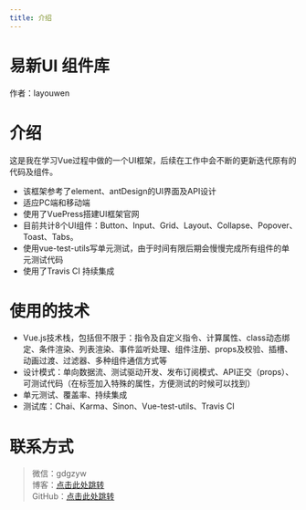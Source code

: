 ```yaml
---
title: 介绍
---
```

# 易新UI 组件库

作者：layouwen

# 介绍

这是我在学习Vue过程中做的一个UI框架，后续在工作中会不断的更新迭代原有的代码及组件。
- 该框架参考了element、antDesign的UI界面及API设计
- 适应PC端和移动端
- 使用了VuePress搭建UI框架官网
- 目前共计8个UI组件：Button、Input、Grid、Layout、Collapse、Popover、Toast、Tabs。
- 使用vue-test-utils写单元测试，由于时间有限后期会慢慢完成所有组件的单元测试代码
- 使用了Travis CI 持续集成

# 使用的技术
- Vue.js技术栈，包括但不限于：指令及自定义指令、计算属性、class动态绑定、条件渲染、列表渲染、事件监听处理、组件注册、props及校验、插槽、动画过渡、过滤器、多种组件通信方式等
- 设计模式：单向数据流、测试驱动开发、发布订阅模式、API正交（props）、可测试代码（在标签加入特殊的属性，方便测试的时候可以找到）
- 单元测试、覆盖率、持续集成
- 测试库：Chai、Karma、Sinon、Vue-test-utils、Travis CI

# 联系方式
> 微信：gdgzyw  
> 博客：[点击此处跳转](https://www.yuque.com/waver-klavd/lyw)  
> GitHub：[点击此处跳转](https://github.com/layouwen)  